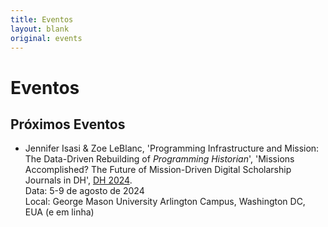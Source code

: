```yaml
---
title: Eventos
layout: blank
original: events
---
```


# Eventos

## Próximos Eventos  

* Jennifer Isasi & Zoe LeBlanc, 'Programming Infrastructure and Mission: The Data-Driven Rebuilding of _Programming Historian_', 'Missions Accomplished? The Future of Mission-Driven Digital Scholarship Journals in DH', [DH 2024](https://dh2024.adho.org/).     
Data: 5-9 de agosto de 2024      
Local: George Mason University Arlington Campus, Washington DC, EUA (e em linha)     
